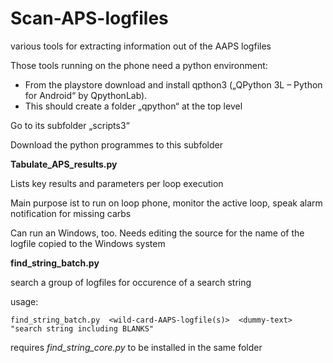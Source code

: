 # Scan-APS-logfiles
various tools for extracting information out of the AAPS logfiles

Those tools running on the phone need a python environment:
   * From the playstore download and install qpthon3 („QPython 3L – Python for Android“ by QpythonLab). 
   * This should create a folder „qpython“ at the top level
   
   Go to its subfolder „scripts3“
   
   Download the python programmes to this subfolder
 
 
 **Tabulate_APS_results.py** 
  
  Lists key results and parameters per loop execution
  
  Main purpose ist to run on loop phone, monitor the active loop, speak alarm notification for missing carbs
  
  Can run an Windows, too. Needs editing the source for the name of the logfile copied to the Windows system

**find_string_batch.py**

  search a group of logfiles for occurence of a search string
  
  usage:
  ```
  find_string_batch.py  <wild-card-AAPS-logfile(s)>  <dummy-text>  "search string including BLANKS"
  ```
  requires *find_string_core.py* to be installed in the same folder
